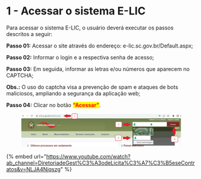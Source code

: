 # 1 - Acessar o sistema E-LIC

Para acessar o sistema E-LIC, o usuário deverá executar os passos descritos a seguir:&#x20;

**Passo 01:** Acessar o site através do endereço: e-lic.sc.gov.br/Default.aspx;&#x20;

**Passo 02:** Informar o login e a respectiva senha de acesso;&#x20;

**Passo 03:** Em seguida, informar as letras e/ou números que aparecem no CAPTCHA;&#x20;

**Obs.:** O uso do captcha visa a prevenção de spam e ataques de bots maliciosos, ampliando a segurança da aplicação web;&#x20;

**Passo 04:** Clicar no botão <mark style="color:red;">**“Acessar”**</mark>.

<figure><img src="../../.gitbook/assets/image (29).png" alt=""><figcaption></figcaption></figure>

{% embed url="https://www.youtube.com/watch?ab_channel=DiretoriadeGest%C3%A3odeLicita%C3%A7%C3%B5eseContratos&v=NLJA4Njqszg" %}
